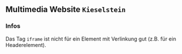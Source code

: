 ## Multimedia Website `Kieselstein`

### Infos

Das Tag `iframe` ist nicht für ein Element mit Verlinkung gut (z.B. für ein Headerelement).